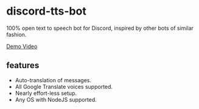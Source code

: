 # discord-tts-bot
100% open text to speech bot for Discord, inspired by other bots of similar fashion.

[Demo Video](https://www.youtube.com/watch?v=WzdQZB3M-Gk) 

## features 
- Auto-translation of messages.
- All Google Translate voices supported.
- Nearly effort-less setup.
- Any OS with NodeJS supported.